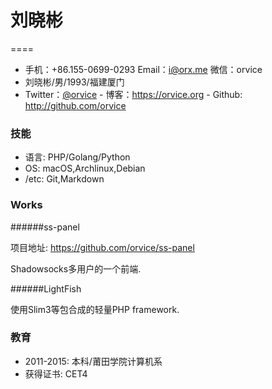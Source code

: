 # 刘晓彬 
====
  

 - 手机：+86.155-0699-0293 Email：i@orx.me  微信：orvice  
 - 刘晓彬/男/1993/福建厦门 
 - Twitter：[@orvice](https://twitter.com/orvice)  - 博客：https://orvice.org  - Github: http://github.com/orvice
 
### 技能

* 语言: PHP/Golang/Python 
* OS: macOS,Archlinux,Debian
* /etc: Git,Markdown  

### Works 

######ss-panel

项目地址: https://github.com/orvice/ss-panel

Shadowsocks多用户的一个前端.


######LightFish

使用Slim3等包合成的轻量PHP framework.

 

### 教育

 - 2011-2015: 本科/莆田学院计算机系 
 - 获得证书: CET4

